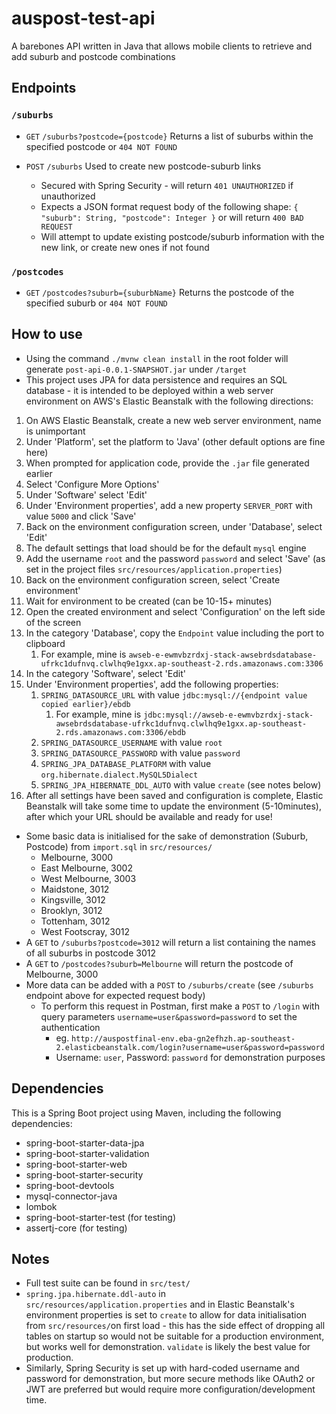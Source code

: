 # auspost-test-api
A barebones API written in Java that allows mobile clients to retrieve and add suburb and postcode combinations

## Endpoints

### `/suburbs`

* `GET` `/suburbs?postcode={postcode}` Returns a list of suburbs within the specified postcode or `404 NOT FOUND`

* `POST` `/suburbs` Used to create new postcode-suburb links
  * Secured with Spring Security - will return `401 UNAUTHORIZED` if unauthorized
  * Expects a JSON format request body of the following shape: `{ "suburb": String, "postcode": Integer }` or will return `400 BAD REQUEST`
  * Will attempt to update existing postcode/suburb information with the new link, or create new ones if not found

### `/postcodes`

* `GET` `/postcodes?suburb={suburbName}` Returns the postcode of the specified suburb or `404 NOT FOUND`


## How to use

* Using the command `./mvnw clean install` in the root folder will generate `post-api-0.0.1-SNAPSHOT.jar` under `/target`
* This project uses JPA for data persistence and requires an SQL database - it is intended to be deployed within a web server environment on AWS's Elastic Beanstalk with the following directions:
1. On AWS Elastic Beanstalk, create a new web server environment, name is unimportant
2. Under 'Platform', set the platform to 'Java' (other default options are fine here)
3. When prompted for application code, provide the `.jar` file generated earlier
4. Select 'Configure More Options'
5. Under 'Software' select 'Edit'
6. Under 'Environment properties', add a new property `SERVER_PORT` with value `5000` and click 'Save'
7. Back on the environment configuration screen, under 'Database', select 'Edit'
8. The default settings that load should be for the default `mysql` engine
9. Add the username `root` and the password `password` and select 'Save' (as set in the project files `src/resources/application.properties`)
10. Back on the environment configuration screen, select 'Create environment'
11. Wait for environment to be created (can be 10-15+ minutes)
12. Open the created environment and select 'Configuration' on the left side of the screen
13. In the category 'Database', copy the `Endpoint` value including the port to clipboard
    1.  For example, mine is `awseb-e-ewmvbzrdxj-stack-awsebrdsdatabase-ufrkc1dufnvq.clwlhq9e1gxx.ap-southeast-2.rds.amazonaws.com:3306`
14. In the category 'Software', select 'Edit'
15. Under 'Environment properties', add the following properties:
    1.  `SPRING_DATASOURCE_URL` with value `jdbc:mysql://{endpoint value copied earlier}/ebdb` 
        1.  For example, mine is `jdbc:mysql://awseb-e-ewmvbzrdxj-stack-awsebrdsdatabase-ufrkc1dufnvq.clwlhq9e1gxx.ap-southeast-2.rds.amazonaws.com:3306/ebdb`
    2.  `SPRING_DATASOURCE_USERNAME` with value `root`
    3.  `SPRING_DATASOURCE_PASSWORD` with value `password`
    4.  `SPRING_JPA_DATABASE_PLATFORM` with value `org.hibernate.dialect.MySQL5Dialect`
    5.  `SPRING_JPA_HIBERNATE_DDL_AUTO` with value `create` (see notes below)
16. After all settings have been saved and configuration is complete, Elastic Beanstalk will take some time to update the environment (5-10minutes), after which your URL should be available and ready for use!
* Some basic data is initialised for the sake of demonstration (Suburb, Postcode) from `import.sql` in `src/resources/`
  * Melbourne, 3000
  * East Melbourne, 3002
  * West Melbourne, 3003
  * Maidstone, 3012
  * Kingsville, 3012
  * Brooklyn, 3012
  * Tottenham, 3012
  * West Footscray, 3012
* A `GET` to `/suburbs?postcode=3012` will return a list containing the names of all suburbs in postcode 3012
* A `GET` to `/postcodes?suburb=Melbourne` will return the postcode of Melbourne, 3000
* More data can be added with a `POST` to `/suburbs/create` (see `/suburbs` endpoint above for expected request body)
  * To perform this request in Postman, first make a `POST` to `/login` with query parameters `username=user&password=password` to set the authentication
    * eg. `http://auspostfinal-env.eba-gn2efhzh.ap-southeast-2.elasticbeanstalk.com/login?username=user&password=password`
    * Username: `user`, Password: `password` for demonstration purposes

## Dependencies

This is a Spring Boot project using Maven, including the following dependencies:
* spring-boot-starter-data-jpa
* spring-boot-starter-validation
* spring-boot-starter-web
* spring-boot-starter-security
* spring-boot-devtools
* mysql-connector-java
* lombok
* spring-boot-starter-test (for testing)
* assertj-core (for testing)

## Notes

* Full test suite can be found in `src/test/`
* `spring.jpa.hibernate.ddl-auto` in `src/resources/application.properties` and in Elastic Beanstalk's environment properties is set to `create` to allow for data initialisation from `src/resources/`on first load - this has the side effect of dropping all tables on startup so would not be suitable for a production environment, but works well for demonstration. `validate` is likely the best value for production.
* Similarly, Spring Security is set up with hard-coded username and password for demonstration, but more secure methods like OAuth2 or JWT are preferred but would require more configuration/development time.
